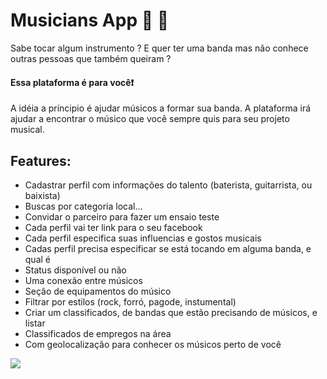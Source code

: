 # Musicians App :musical_note: :musical_keyboard:

Sabe tocar algum instrumento ? E quer ter uma banda mas não conhece outras pessoas que 
também queiram ? 

####  Essa plataforma é para você:exclamation:

A idéia a príncipio é ajudar músicos a formar sua banda. A plataforma irá ajudar a encontrar o 
músico que você sempre quis para seu projeto musical.

## Features: 
- Cadastrar perfil com informações do talento (baterista, guitarrista, ou baixista)
- Buscas por categoria local…
- Convidar o parceiro para fazer um ensaio teste
- Cada perfil vai ter link para o seu facebook
- Cada perfil especifica suas influencias e gostos musicais
- Cadas perfil precisa especificar se está tocando em alguma banda, e qual é
- Status disponível ou não
- Uma conexão entre músicos <conhecidos>
- Seção de equipamentos do músico
- Filtrar por estilos (rock, forró, pagode, instumental)
- Criar um classificados, de bandas que estão precisando de músicos, e listar
- Classificados de empregos na área
- Com geolocalização para conhecer os músicos perto de você

![](http://www.collegerivals.org/wp-content/uploads/2014/08/musicians.jpg)

